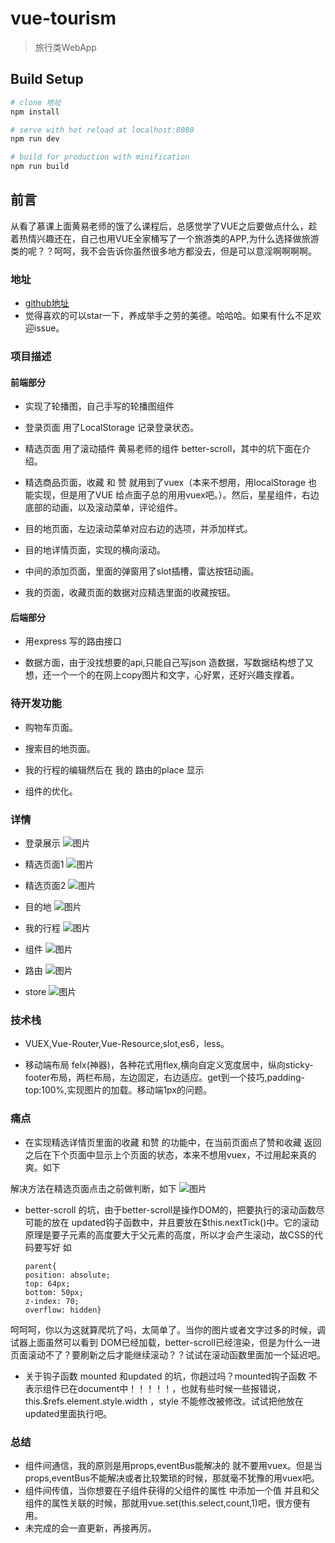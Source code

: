 # vue-tourism

> 旅行类WebApp

## Build Setup

``` bash
# clone 地址
npm install

# serve with hot reload at localhost:8080
npm run dev

# build for production with minification
npm run build

```

## 前言 ##
从看了慕课上面黄易老师的饿了么课程后，总感觉学了VUE之后要做点什么，趁着热情兴趣还在，自己也用VUE全家桶写了一个旅游类的APP,为什么选择做旅游类的呢？？呵呵，我不会告诉你虽然很多地方都没去，但是可以意淫啊啊啊啊。
### 地址  ###
  *   [github地址](https://github.com/zhijunw/vue-tourism)
 *   觉得喜欢的可以star一下，养成举手之劳的美德。哈哈哈。如果有什么不足欢迎issue。
  
### 项目描述  ###

#### 前端部分 ####
*   实现了轮播图，自己手写的轮播图组件

*   登录页面 用了LocalStorage  记录登录状态。

*   精选页面 用了滚动插件 黄易老师的组件 better-scroll，其中的坑下面在介绍。

*   精选商品页面，收藏 和 赞 就用到了vuex（本来不想用，用localStorage 也能实现，但是用了VUE 给点面子总的用用vuex吧。）。然后，星星组件，右边底部的动画，以及滚动菜单，评论组件。

*   目的地页面，左边滚动菜单对应右边的选项，并添加样式。

*   目的地详情页面，实现的横向滚动。

*   中间的添加页面，里面的弹窗用了slot插槽，雷达按钮动画。

*   我的页面，收藏页面的数据对应精选里面的收藏按钮。

####  后端部分  ####
*    用express 写的路由接口

*    数据方面，由于没找想要的api,只能自己写json 造数据，写数据结构想了又想，还一个一个的在网上copy图片和文字，心好累，还好兴趣支撑着。

### 待开发功能 ###
*   购物车页面。

*   搜索目的地页面。

*   我的行程的编辑然后在 我的 路由的place 显示

*   组件的优化。

### 详情 ###
 *   登录展示
![图片](https://ws1.sinaimg.cn/large/8d59b975gy1fipm2ydo9zg20ey0ige83.jpg)


*   精选页面1
![图片](https://ws1.sinaimg.cn/large/8d59b975gy1fipm37vr7xg20ey0ig7wi.jpg)
*  精选页面2
![图片](https://ws1.sinaimg.cn/large/8d59b975gy1fipm3h6u6ag209k0dchdt.jpg)

*   目的地
![图片](https://ws1.sinaimg.cn/large/8d59b975gy1fipm3ugxdvg209g0dce81.jpg)

*    我的行程
![图片](https://ws1.sinaimg.cn/large/8d59b975ly1fipm1id6fbg208s0dc15p.jpg)



*   组件
![图片](https://ws1.sinaimg.cn/large/8d59b975ly1fipm1immeyj20m60j3abo.jpg)

*  路由
![图片](https://ws1.sinaimg.cn/large/8d59b975ly1fipm1jcw9ij20rd0jltdt.jpg)

*  store
![图片](https://ws1.sinaimg.cn/large/8d59b975ly1fipm1ju536j20r90idwhn.jpg)



### 技术栈 ###
*   VUEX,Vue-Router,Vue-Resource,slot,es6，less。

*  移动端布局 felx(神器)，各种花式用flex,横向自定义宽度居中，纵向sticky-footer布局，两栏布局，左边固定，右边适应。get到一个技巧,padding-top:100%,实现图片的加载。移动端1px的问题。

### 痛点  ###
*   在实现精选详情页里面的收藏 和赞 的功能中，在当前页面点了赞和收藏 返回之后在下个页面中显示上个页面的状态，本来不想用vuex，不过用起来真的爽。如下

解决方法在精选页面点击之前做判断，如下
![图片](https://ws1.sinaimg.cn/large/8d59b975ly1fipm1kgx2xj20rl0g8q75.jpg)
*   better-scroll 的坑，由于better-scroll是操作DOM的，把要执行的滚动函数尽可能的放在 updated钩子函数中，并且要放在$this.nextTick()中。它的滚动原理是要子元素的高度要大于父元素的高度，所以才会产生滚动，故CSS的代码要写好 如
 
        parent{
        position: absolute;
        top: 64px;
        bottom: 50px;
        z-index: 70;
        overflow: hidden}
 呵呵呵，你以为这就算爬坑了吗，太简单了。当你的图片或者文字过多的时候，调试器上面虽然可以看到 DOM已经加载，better-scroll已经渲染，但是为什么一进页面滚动不了？要刷新之后才能继续滚动？？试试在滚动函数里面加一个延迟吧。

*   关于钩子函数 mounted 和updated 的坑，你趟过吗？mounted钩子函数 不表示组件已在document中！！！！！，也就有些时候一些报错说，this.$refs.element.style.width ，style 不能修改被修改。试试把他放在updated里面执行吧。



###  总结 ###
*   组件间通信，我的原则是用props,eventBus能解决的 就不要用vuex。但是当props,eventBus不能解决或者比较繁琐的时候，那就毫不犹豫的用vuex吧。
*   组件间传值，当你想要在子组件获得的父组件的属性 中添加一个值 并且和父组件的属性关联的时候，那就用vue.set(this.select,count,1)吧，很方便有用。
*   未完成的会一直更新，再接再厉。


  [1]: /img/bVTf69
  [2]: /img/bVTgm6
  [3]: /img/bVTgbs
  [4]: /img/bVTgbv
  [5]: /img/bVTgbA
  [6]: /img/bVTgdp
